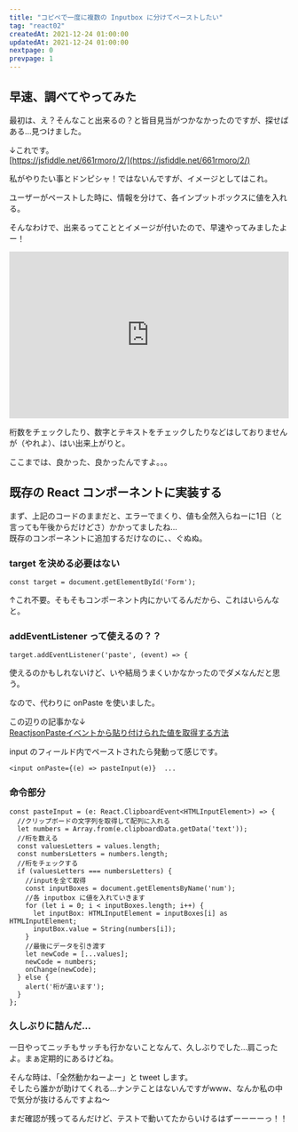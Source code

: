 ```yaml
---
title: "コピペで一度に複数の Inputbox に分けてペーストしたい"
tag: "react02"
createdAt: 2021-12-24 01:00:00
updatedAt: 2021-12-24 01:00:00
nextpage: 0
prevpage: 1
---
```


## 早速、調べてやってみた

最初は、え？そんなこと出来るの？と皆目見当がつかなかったのですが、探せばある…見つけました。

↓これです。  
[https://jsfiddle.net/661rmoro/2/](https://jsfiddle.net/661rmoro/2/)

私がやりたい事とドンピシャ！ではないんですが、イメージとしてはこれ。

ユーザーがペーストした時に、情報を分けて、各インプットボックスに値を入れる。

そんなわけで、出来るってこととイメージが付いたので、早速やってみましたよー！

<iframe height="300" style="width: 100%;" scrolling="no" title="コピペで一度に複数の Inputbox に分けてペーストできる" src="https://codepen.io/yotigory/embed/poWrYNd?default-tab=html%2Cresult" frameborder="no" loading="lazy" allowtransparency="true" allowfullscreen="true">
  See the Pen <a href="https://codepen.io/yotigory/pen/poWrYNd">
  コピペで一度に複数の Inputbox に分けてペーストできる</a> by Yoshiko Sarakai (<a href="https://codepen.io/yotigory">@yotigory</a>)
  on <a href="https://codepen.io">CodePen</a>.
</iframe>

桁数をチェックしたり、数字とテキストをチェックしたりなどはしておりませんが（やれよ）、はい出来上がりと。

ここまでは、良かった、良かったんですよ。。。

## 既存の React コンポーネントに実装する

まず、上記のコードのままだと、エラーでまくり、値も全然入らねーに1日（と言っても午後からだけどさ）かかってましたね…  
既存のコンポーネントに追加するだけなのに、、ぐぬぬ。

### target を決める必要はない

    const target = document.getElementById('Form');

↑これ不要。そもそもコンポーネント内にかいてるんだから、これはいらんなと。

### addEventListener って使えるの？？

    target.addEventListener('paste', (event) => {

使えるのかもしれないけど、いや結局うまくいかなかったのでダメなんだと思う。

なので、代わりに onPaste を使いました。

この辺りの記事かな↓  
[ReactjsonPasteイベントから貼り付けられた値を取得する方法](https://stackoverflow.com/questions/32814363/how-to-get-pasted-value-from-reactjs-onpaste-event/33193415)

input のフィールド内でペーストされたら発動って感じです。

    <input onPaste={(e) => pasteInput(e)}  ...


### 命令部分

    const pasteInput = (e: React.ClipboardEvent<HTMLInputElement>) => {
      //クリップボードの文字列を取得して配列に入れる
      let numbers = Array.from(e.clipboardData.getData('text'));
      //桁を数える
      const valuesLetters = values.length;
      const numbersLetters = numbers.length;
      //桁をチェックする
      if (valuesLetters === numbersLetters) {
        //inputを全て取得
        const inputBoxes = document.getElementsByName('num');
        //各 inputbox に値を入れていきます
        for (let i = 0; i < inputBoxes.length; i++) {
          let inputBox: HTMLInputElement = inputBoxes[i] as HTMLInputElement;
          inputBox.value = String(numbers[i]);
        }
        //最後にデータを引き渡す
        let newCode = [...values];
        newCode = numbers;
        onChange(newCode);
      } else {
        alert('桁が違います');
      }
    };


### 久しぶりに詰んだ…

一日やってニッチもサッチも行かないことなんて、久しぶりでした…肩こったよ。まぁ定期的にあるけどね。

そんな時は、「全然動かねーよー」と tweet します。  
そしたら誰かが助けてくれる…ナンテことはないんですがwww、なんか私の中で気分が抜けるんですよね～

まだ確認が残ってるんだけど、テストで動いてたからいけるはずーーーーっ！！
